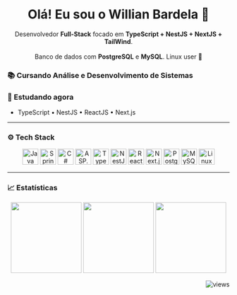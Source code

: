 <h1 align="center">Olá! Eu sou o Willian Bardela 👋</h1>

<p align="center">
  Desenvolvedor <b>Full-Stack</b> focado em <b>TypeScript + NestJS + NextJS + TailWind</b>.<br/>
  <br/>
  Banco de dados com <b>PostgreSQL</b> e <b>MySQL</b>. Linux user 🐧
</p>

### 📚 Cursando Análise e Desenvolvimento de Sistemas

### 🧠 Estudando agora
- TypeScript • NestJS • ReactJS • Next.js

---

### ⚙️ Tech Stack
<p align="center">
  <img src="https://cdn.jsdelivr.net/gh/devicons/devicon/icons/java/java-original.svg" height="36" alt="Java" />
  <img src="https://cdn.jsdelivr.net/gh/devicons/devicon/icons/spring/spring-original.svg" height="36" alt="Spring" />
  <img src="https://cdn.jsdelivr.net/gh/devicons/devicon/icons/csharp/csharp-original.svg" height="36" alt="C#" />
  <img src="https://cdn.simpleicons.org/dotnet/FFFFFF" height="36" alt="ASP.NET" />
  <img src="https://cdn.simpleicons.org/typescript/FFFFFF" height="36" alt="TypeScript" />
  <img src="https://cdn.simpleicons.org/nestjs/FFFFFF" height="36" alt="NestJS" />
  <img src="https://cdn.simpleicons.org/react/FFFFFF" height="36" alt="React" />
  <img src="https://cdn.simpleicons.org/nextdotjs/FFFFFF" height="36" alt="Next.js" />
  <img src="https://cdn.simpleicons.org/postgresql/FFFFFF" height="36" alt="PostgreSQL" />
  <img src="https://cdn.simpleicons.org/mysql/FFFFFF" height="36" alt="MySQL" />
  <img src="https://cdn.simpleicons.org/linux/FFFFFF" height="36" alt="Linux" />

</p>

---

### 📈 Estatísticas
<div align="center">
  <img height="160" src="https://github-readme-stats.vercel.app/api?username=Typezera&show_icons=true&theme=tokyonight&hide_border=true" />
  <img height="160" src="https://streak-stats.demolab.com?user=Typezera&theme=tokyonight&hide_border=true" />
  <img height="160" src="https://github-readme-stats.vercel.app/api/top-langs/?username=Typezera&layout=compact&theme=tokyonight&hide_border=true" />
</div>

<!-- contador de visitas opcional -->
<p align="right"><img src="https://komarev.com/ghpvc/?username=Typezera&color=blueviolet" alt="views"/></p>
